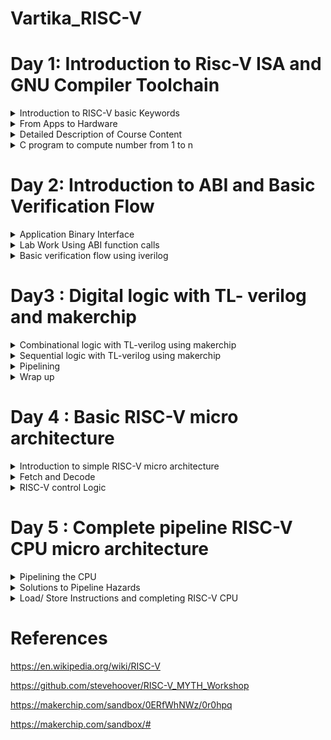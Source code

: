 
# Vartika_RISC-V


# Day 1: Introduction to Risc-V ISA and GNU Compiler Toolchain

<details>
  
  <Summary>
    Introduction to RISC-V basic Keywords
  </Summary>


  RISC-V is an open standard instruction set architecture (ISA) based on reduced instruction set computer (RISC) principles. Unlike most other ISA designs, it is provided under royalty-free open-source licenses.RISC-V is a completely open architecture, allowing anyone to create processors based on the design or create improvements without complicated licensing agreements. RISC-V is a popular alternative to proprietary architectures available today, such as those by ARM. The concept behind RISC-V was motivated by the truth that most of the processor instructions were not utilized by most computer programs, so unnecessary decoding logic was being utilized within the designs of processors, consuming more power and area. The RISC-V processor was implemented to shorten the instruction set and invest more within register resources.
</details>

<details>
  <summary>
     From Apps to Hardware
  </summary>

  The Applications that we generally use enters into the system software and then system software converts High Level Language into Assembly language and subsequently into binary form.
  
 System software has three components:
 1. Operating system
 2. Compiler
 3. Assembler

System software performs the following tasks:
1. It handles the I/O operations
2. It allocates the memory
3. It is low level system function
4. It takes the high level language and converts into binary.

  Following figure correctly depicts the flow diagram of system software.
  
![ProgLanguages06](https://github.com/Vartika-iiitb/Vartika/assets/140998716/3a49823c-7928-4749-89f5-23c291410813)

</details>

<details>
  <summary>
    Detailed Description of Course Content
  </summary>
 
In this section, we are going to see the we will see the basic operations of C program.

**Illustration 1: Integer Addition and Integer Multiplication using C program**

![Screenshot from 2023-08-18 18-00-07](https://github.com/Vartika-iiitb/Vartika/assets/140998716/180e98cd-610f-409f-94c0-f26b6e1fd7d5)


![Screenshot from 2023-08-18 16-30-58](https://github.com/Vartika-iiitb/Vartika/assets/140998716/f2d1b9d5-a164-4af4-b9f3-6c07fbe9d555)


![Screenshot from 2023-08-18 16-31-30](https://github.com/Vartika-iiitb/Vartika/assets/140998716/b9dfd545-d270-4a2c-93e7-4dd8c5992197)


![Screenshot from 2023-08-18 16-33-01](https://github.com/Vartika-iiitb/Vartika/assets/140998716/ee3ca8fe-35d9-408c-be6a-1a893afbcd64)


![Screenshot from 2023-08-18 16-34-35](https://github.com/Vartika-iiitb/Vartika/assets/140998716/0c00e125-bbe6-49aa-8245-a639c4ae9397)


**Illustration 2: Floating numbers addition and multiplication using C programming:**

![Screenshot from 2023-08-18 16-34-49](https://github.com/Vartika-iiitb/Vartika/assets/140998716/6414b8b7-3def-4358-8109-dc40a3345994)

The Screenshot given below depicts the registers which provides the system codes which are available for the programmers to use and understand.

![Screenshot from 2023-08-18 16-52-51](https://github.com/Vartika-iiitb/Vartika/assets/140998716/bd880f84-1680-4072-9efa-90ef59d7e00d)


The Screenshot given below depicts the Memory Allocation and stack pointer. it is used for transfering datas from Registers to the memory, or any data transfer happening between memory, stack pointer and the registers:

![Screenshot from 2023-08-18 16-55-12](https://github.com/Vartika-iiitb/Vartika/assets/140998716/b7bc97d7-eb40-4fc9-9208-5348ddb41582)

</details>

<details>
  <summary> 
C program to compute number from 1 to n
 </summary>

The following Screenshot shows the C code to calculate the sum of numbers from 1 to n:

![Screenshot from 2023-08-19 17-28-13](https://github.com/Vartika-iiitb/Vartika/assets/140998716/94844bdd-fe57-4f80-a329-50ae30760f90)

The command used:

```
gcc sum1ton.c
./a.out

```

![Screenshot from 2023-08-19 17-27-52](https://github.com/Vartika-iiitb/Vartika/assets/140998716/77892bc3-a6ef-4a17-8231-3748f2b89d10)

</details>

# Day 2: Introduction to ABI and Basic Verification Flow

<details>
  <summary>
    Application Binary Interface
  </summary>

An **Application Binary Interface (ABI)** is a set of conventions and specifications that dictate the low-level interface between software components, specifically between different binary programs or modules. The ABI defines how these components interact at the machine code level, ensuring that compiled code from different sources can work together seamlessly, regardless of how they were developed.

Key aspects of an ABI include:

1. Data Representation: How different data types are represented in memory and how they are passed between functions or modules. This includes details about byte ordering, data alignment, and structure layout.

2. Function Calling Convention: How functions are called and how parameters are passed between the caller and the callee. This includes information about register usage, stack management, and return values.


![Screenshot from 2023-08-23 01-51-24](https://github.com/Vartika-iiitb/Vartika_RISC-V/assets/140998716/35b72550-f3c9-4f37-82dc-8b783725d39e)

**Memory Allocation**

  ![Screenshot from 2023-08-23 01-53-50](https://github.com/Vartika-iiitb/Vartika_RISC-V/assets/140998716/582bf7ca-7f04-4573-bafa-b4842519c521)

</details>

<details>
  <summary>
    Lab Work Using ABI function calls
  </summary>

  Let us use the same example of sum of 'n' numbers in c-language but using a different approach.The algorithm used to re-write the code is shown here:

  ![Screenshot from 2023-08-23 02-37-34](https://github.com/Vartika-iiitb/Vartika_RISC-V/assets/140998716/ca178c13-05b5-4a00-aada-2a9b869de74d)

A C file with name 1to9_custom.c has the following code in it:

```
#include <stdio.h>

extern int load(int x, int y);

int main() {
	int result=0;
	int count = 0;
	result = load(0x0, count+1);.global load
	printf("Sum of number 1 to %d is %d\n", count,result);
}
```
Now Create another file named load.s and dump the following code into it:

```
.section .text
.global load
.type load, @function

load:
	add	a4,a0,zero
	add	a2,a0,a1
	add	a3,a0,zero
loop:
	add	a4,a3,a4
	addi	a3,a3,1
	blt	a3,a2,loop
	add	a0,a4,zero
	ret
```

</details>

<details>
  <summary>
    Basic verification flow using iverilog
  </summary>
  
  We are going to follow this Procedure in the later lab session:

![Screenshot from 2023-08-23 02-19-55](https://github.com/Vartika-iiitb/Vartika_RISC-V/assets/140998716/1775eaea-01a4-4ea9-84a8-c46f730273ae)

  
  **LAB : Run C program on RISC-V CPU**
  Commnad used for the RISC-V CPU Program code:
  
```
git clone https://github.com/kunalg123/riscv_workshop_collaterals.git
cd ~/riscv_workshop_collaterals/labs/
chmod 777 rv32im.sh
./rv32im.sh
```

  The output shown below:
  
  ![Screenshot from 2023-08-23 02-30-41](https://github.com/Vartika-iiitb/Vartika_RISC-V/assets/140998716/d9864375-13aa-414e-b57d-d93c68624c8a)

</details>

# Day3 : Digital logic with TL- verilog and makerchip

<details>
  <summary>  
 Combinational logic with TL-verilog using makerchip
  </summary>
  
   **Introduction to Logic Gates**

  The Screenshot below depicts different logic gates with their corresponding Truth Table:
  However if we have nand gate then one can make different logic gates with Nand gate.
  
![Screenshot from 2023-08-20 19-29-42](https://github.com/Vartika-iiitb/Vartika/assets/140998716/eb29e0bc-8874-480a-9e6f-7bc24f1935a2)

The Screenshort shown below depicts the Boolean operator

![Screenshot from 2023-08-20 19-40-52](https://github.com/Vartika-iiitb/Vartika_RISC-V/assets/140998716/e4219257-1424-49bf-9259-d79dd92f2e41)

**Illustration 1: Combinational Logic - Basic MUX Implementation using Makerchip**

![Screenshot from 2023-08-20 19-43-19](https://github.com/Vartika-iiitb/Vartika_RISC-V/assets/140998716/3c1c55cd-a375-4e9d-b256-dc89599b9411)

![Screenshot from 2023-08-20 19-45-49](https://github.com/Vartika-iiitb/Vartika_RISC-V/assets/140998716/a6882b64-74f0-4c4f-911a-f742955b1a09)


![Screenshot from 2023-08-20 20-07-30](https://github.com/Vartika-iiitb/Vartika/assets/140998716/7d09c56a-9f1a-4807-b8ed-7025f5c859a9)

**Illustration 2 : Combinational Calculator using Makerchip**

  ![Screenshot from 2023-08-20 23-06-13](https://github.com/Vartika-iiitb/Vartika_RISC-V/assets/140998716/e11259d5-3f2a-43fb-a6c7-4a2b0a8e5ce3)

**Illustration 3 : FPGA Multiplier using Makerchip**

![Screenshot from 2023-08-20 23-27-39](https://github.com/Vartika-iiitb/Vartika_RISC-V/assets/140998716/7fe22fc2-6747-43e3-a566-5af380f2368b)

**Illustration 4 : Ripple Carry adder using Makerchip**

![Screenshot from 2023-08-20 19-36-36](https://github.com/Vartika-iiitb/Vartika_RISC-V/assets/140998716/8e30a13d-80d3-4942-837c-ea72ec9a0c4e)


![Screenshot from 2023-08-20 23-31-55](https://github.com/Vartika-iiitb/Vartika_RISC-V/assets/140998716/4bd8a40a-fd40-4e01-a64f-e4be59a09a32)

</details>

<details>
<summary>  
 Sequential logic with TL-verilog using makerchip
</summary>

**What is TL verilog?**

TL-Verilog is a Verilog implementation of TL-X, a language extension that extends any HDL with transaction-level modeling. It is specifically designed for modeling hardware and provides abstract context suited to hardware design with numerous benefits. TL-Verilog eliminates the need for legacy language features of Verilog and introduces simpler syntax. It adds powerful constructs for pipelines and transactions, making it more powerful and has a significant code reduction as compared to other HDL languages.TL-Verilog is built for the design process, not for the mere description of static designs. TL-VHDL is a project that aims to layer transaction-level support on other languages to broaden the reach of the technology.

**Illustration 5 : Fibonacci series**

![Screenshot from 2023-08-20 23-44-16](https://github.com/Vartika-iiitb/Vartika_RISC-V/assets/140998716/e944c5ef-e779-42de-8479-2d238999ff73)

**Illustration 6 : Simple Pythagoras Example**

![Screenshot from 2023-08-20 23-48-47](https://github.com/Vartika-iiitb/Vartika_RISC-V/assets/140998716/4ea4be44-be88-4978-86b4-9a446719d5a3)

![Screenshot from 2023-08-20 23-50-22](https://github.com/Vartika-iiitb/Vartika_RISC-V/assets/140998716/a92db598-e5b6-41f6-8195-a676ea074392)


</details>

<details>
  <summary>
    Pipelining
  </summary>

  Pipelining is a design technique used to improve the throughput of a digital system by breaking down the processing of a task into multiple stages, with each stage performing a specific operation on the data. In traditional Verilog, describing pipelined designs can be quite verbose and require manual management of pipeline registers. TL Verilog simplifies this process by introducing constructs that allow you to define pipelines more easily.

In TL Verilog, the pipelining feature allows you to specify the pipeline stages, their functionality, and the data flow between them using high-level constructs. This abstraction can help designers focus on the functional aspects of the pipeline rather than getting bogged down in the low-level implementation details.

**Illustration 7 : Implementation of pipelining through TL verilog**

![Screenshot from 2023-08-20 23-54-46](https://github.com/Vartika-iiitb/Vartika_RISC-V/assets/140998716/773121dc-33c6-443f-9988-e33b86f8ba75)

**Illustration 8 : Distance Accumulator**

The screenshot shown below depicts the pipelining of the Distance Accumulator:

![Screenshot from 2023-08-21 00-02-31](https://github.com/Vartika-iiitb/Vartika_RISC-V/assets/140998716/84eab665-0dde-4dbb-b3bf-d095840a552f)

![Screenshot from 2023-08-21 00-02-52](https://github.com/Vartika-iiitb/Vartika_RISC-V/assets/140998716/0180b973-2e21-4feb-92de-3ac60abddccc)



**Illustration 9 : 2-cycle Calculator**

![Screenshot from 2023-08-21 00-21-52](https://github.com/Vartika-iiitb/Vartika_RISC-V/assets/140998716/3eb4ad4b-2d7c-4362-af73-c7606fbc8664)

</details>

<details>
  <summary>
    Wrap up
  </summary>

  **Illustration 10 - Conway game of life**

  Here in each cycle, the liveness of a cell (square in the grid) is based on its eight neighboring cells (horizontally, vertically, and diagonally). An empty cell comes to life if it had exactly three live neighbors. It dies if it has fewer than two live neighbors (starvation) or more than three (overpopulation).

This example implements Conway’s Life. The grid is constructed using behavioral hierarchy.

![Screenshot from 2023-08-21 00-49-18](https://github.com/Vartika-iiitb/Vartika_RISC-V/assets/140998716/3cf06db0-3d62-4777-9c2a-b127f28a07fd)

</details>

# Day 4 : Basic RISC-V micro architecture

<details>
  <summary>
    Introduction to simple RISC-V micro architecture
  </summary>

  ![Screenshot from 2023-08-22 22-08-23](https://github.com/Vartika-iiitb/Vartika_RISC-V/assets/140998716/8fd17574-6c64-4b79-9946-5fa3c3114406)


After building up strong basics built in TL-Verilog and digital design, and getting completely familiar with the Makerchip Platform, it was time to move on to the core aspect of the workshop, i.e. to build a RISC V core. On this day , the following basic blocks were implemented :

**1. Program Counter (PC)**

A program counter, also known as the instruction pointer, instruction address register, or sequence control register, is a register in a computer processor that contains the address of the next instruction to be executed from memory.As each instruction is fetched, the program counter increases its stored value by 1. After each instruction is fetched, the program counter points to the next instruction in the sequence. The address specified by the PC will be + n (+1 for a 1-word instruction and +2 for a 2-word instruction) each time one instruction is executed. In the case of an interrupt instruction, the jump destination address is stored.0 The program counter is a fundamental component of a computer's central processing unit (CPU).

**2. Imem-Rd ( Instruction Memory)**

The "instruction memory" refers to a component or subsystem that stores and provides instructions to the processor. It is an essential part of the overall processor architecture, especially in the context of the RISC-V instruction set architecture (ISA).
he instruction memory's main function is to hold the machine code instructions that the processor fetches, decodes, and executes to perform various tasks and operations.

**3. Instruction Decoder**

The "instruction decoder" is a crucial component responsible for interpreting the fetched machine code instructions and determining the appropriate actions that the processor needs to take in order to execute the instruction. It plays a central role in the instruction execution process and is typically located after the instruction fetch stage and before the execution units in the processor pipeline.

**4. Register File**

The register file is a storage component that holds the processor's general-purpose registers. These registers are used for temporary storage of data during instruction execution. In RISC-V, the register file contains a fixed number of registers (e.g., 32 registers in a standard RISC-V implementation).

**5. Arithmatic Logic Unit (ALU)**

In the RISC-V architecture, the ALU (Arithmetic Logic Unit) is responsible for performing arithmetic and logical operations on binary data. It is a critical component within the processor that executes instructions by manipulating data according to the instruction's operation code (opcode) and operands.


Thus the instruction set architecture of base integer instructions, next_pc logic, the register file, ALU, branch instructions, etc. and eventually the CPU core was built and tested, using appropriate testbench logic, and assembly code developed on Day 2, by the end of the day.
</details>

<details>
  <summary>
    Fetch and Decode
  </summary>
  The Implementation plan of risc-V code:
  
![Screenshot from 2023-08-22 23-38-54](https://github.com/Vartika-iiitb/Vartika_RISC-V/assets/140998716/14eb2bd1-4f92-4aab-aa91-68f03d466a66)

**Lab - PC**

The Implementation pipeline:

![Screenshot from 2023-08-22 23-39-08](https://github.com/Vartika-iiitb/Vartika_RISC-V/assets/140998716/dde8aa89-8aea-49ed-a7a4-f3381da83508)

**The Makerchip output**

![Screenshot from 2023-08-22 23-43-23](https://github.com/Vartika-iiitb/Vartika_RISC-V/assets/140998716/90438411-a6a2-47c6-834f-319fab418a71)



<strong>Lab - Fetch</strong>



**The pipeline structure( part 1)**

![Screenshot from 2023-08-22 23-46-32](https://github.com/Vartika-iiitb/Vartika_RISC-V/assets/140998716/369fe660-e114-4cea-8d4f-6912044a0855)


**The pipeline structure( part 2)**  

![Screenshot from 2023-08-22 23-46-58](https://github.com/Vartika-iiitb/Vartika_RISC-V/assets/140998716/791a9d4b-1a3a-4748-95b4-75c02b6eb405)

**The Makerchip output**

![Screenshot from 2023-08-22 23-49-05](https://github.com/Vartika-iiitb/Vartika_RISC-V/assets/140998716/b80b30f3-fc32-4c6e-954f-0d820f192180)

   
**Lab - Instruction Type Decode**

**The Pipeline Structure**

![Screenshot from 2023-08-23 00-33-44](https://github.com/Vartika-iiitb/Vartika_RISC-V/assets/140998716/9d5169e3-8d4e-48ad-9ce6-9ee561a7f565)

**The Makerchip output**

![Screenshot from 2023-08-23 00-34-04](https://github.com/Vartika-iiitb/Vartika_RISC-V/assets/140998716/b0bf171f-7dfb-4e9f-bd34-6ecd6890daca)


**Lab - Instruction Immediate Decode**


![Screenshot from 2023-08-23 00-36-20](https://github.com/Vartika-iiitb/Vartika_RISC-V/assets/140998716/74f5ff07-ca65-4519-85ea-c88143a25f1b)

**The Implementation Output**

![Screenshot from 2023-08-23 00-35-39](https://github.com/Vartika-iiitb/Vartika_RISC-V/assets/140998716/b3828b31-a98f-43b8-8802-12f2800290dd)


**Lab - Instruction Decode**

![Screenshot from 2023-08-23 00-39-43](https://github.com/Vartika-iiitb/Vartika_RISC-V/assets/140998716/702888c2-d8f2-48fe-a68f-7804b3ceabed)


**The Implementation Output**

![Screenshot from 2023-08-23 00-38-15](https://github.com/Vartika-iiitb/Vartika_RISC-V/assets/140998716/b8a58cd3-a8b0-46b5-b446-23270209306a)


**Lab - Instruction Field Decode**

![Screenshot from 2023-08-23 00-41-17](https://github.com/Vartika-iiitb/Vartika_RISC-V/assets/140998716/9d32a560-8448-489d-98e1-6784c77f0126)


Decoder 1:

![Screenshot from 2023-08-23 00-41-37](https://github.com/Vartika-iiitb/Vartika_RISC-V/assets/140998716/e7cfe728-8d0f-419d-a557-855f2832d0a2)


Decoder 2:

![Screenshot from 2023-08-23 00-42-12](https://github.com/Vartika-iiitb/Vartika_RISC-V/assets/140998716/50b09191-54e9-436d-8469-efe2a201a0b4)

</details>


<details>
  <summary>
    RISC-V control Logic
  </summary>

**Lab 1: Register File Read**

**Lab - Register file read - 1**

The Pipeline structure is as follows:

![Screenshot from 2023-08-23 00-48-53](https://github.com/Vartika-iiitb/Vartika_RISC-V/assets/140998716/bcb497e7-add6-4c34-b0ab-b8bf1e13f4bc)

The makerchip Output:

![Screenshot from 2023-08-23 00-52-02](https://github.com/Vartika-iiitb/Vartika_RISC-V/assets/140998716/c5f19837-4cff-4888-98a6-bb1973948cc7)


**Lab - Register file read - 2**

The Pipeline structure is as follows:

![Screenshot from 2023-08-23 00-49-15](https://github.com/Vartika-iiitb/Vartika_RISC-V/assets/140998716/4bfdab74-122d-47bb-8d79-7e82b6de9275)

The makerchip Output:

![Screenshot from 2023-08-23 00-52-02](https://github.com/Vartika-iiitb/Vartika_RISC-V/assets/140998716/4dcdc632-1940-40b9-abb2-cbc3dffc8350)

**Lab 2: ALU**

The Pipeline structure is as follows:

![Screenshot from 2023-08-23 00-54-13](https://github.com/Vartika-iiitb/Vartika_RISC-V/assets/140998716/0aad239e-4fe2-4899-b823-097f35f5bafb)

The makerchip Output:

![Screenshot from 2023-08-23 00-55-23](https://github.com/Vartika-iiitb/Vartika_RISC-V/assets/140998716/4ae9b14b-7b7b-47a8-89d2-aee57eabc8f0)


**Lab 3: Register File Write**

The Pipeline structure is as follows:


![Screenshot from 2023-08-23 00-57-47](https://github.com/Vartika-iiitb/Vartika_RISC-V/assets/140998716/72d3f8c5-3c76-467b-92a4-cdb1d492e4b3)



The makerchip Implementation Output:

![Screenshot from 2023-08-23 00-56-53](https://github.com/Vartika-iiitb/Vartika_RISC-V/assets/140998716/042da73f-594d-4008-bfb8-a000648e6abd)

**Lab 4: Branch Instruction**

The Pipeline structure is as follows:

![Screenshot from 2023-08-23 01-00-56](https://github.com/Vartika-iiitb/Vartika_RISC-V/assets/140998716/670bf006-a740-4ce7-a4c1-29ce59b3974e)


The makerchip Implementation Output:


![Screenshot from 2023-08-23 00-59-05](https://github.com/Vartika-iiitb/Vartika_RISC-V/assets/140998716/0d6baf8c-1f04-4f1b-bef1-0d90aed91a31)

The Pipeline structure is as follows:

![Screenshot from 2023-08-23 01-01-30](https://github.com/Vartika-iiitb/Vartika_RISC-V/assets/140998716/ce2fbea6-1019-422c-8709-3bd0dda3591e)


The makerchip Implementation Output:

![Screenshot from 2023-08-23 01-01-46](https://github.com/Vartika-iiitb/Vartika_RISC-V/assets/140998716/e5ac00ec-c525-4ee7-8a5f-bcfefb3e1d37)


**Lab 5: Testbench**


The makerchip Implementation Output:

![Screenshot from 2023-08-23 01-03-04](https://github.com/Vartika-iiitb/Vartika_RISC-V/assets/140998716/3e6e5432-ac53-422c-aaac-93253ca3809b)


</details>

# Day 5 : Complete pipeline RISC-V CPU micro architecture

<details>
  <summary>
    Pipelining the CPU
  </summary>

  ![Screenshot from 2023-08-23 01-04-26](https://github.com/Vartika-iiitb/Vartika_RISC-V/assets/140998716/462d073a-053f-46e3-aa69-9f8f5666330b)


**Control flow Hazards**

Control flow hazards are situations in computer architectures where the normal sequential execution of instructions is disrupted due to the occurrence of branching or jumping instructions. These hazards can lead to incorrect program behavior, inefficiencies, and pipeline stalls. In the context of the RISC-V architecture, which uses pipelining to enhance performance, control flow hazards can have a significant impact on the efficiency of instruction execution. 

**Read after Write Hazards**

Read-after-write hazards, often abbreviated as RAW hazards, are a type of data hazard that can occur in computer architectures like RISC-V. These hazards arise when an instruction depends on the result of a previous instruction that writes to a register or memory location. In other words, an instruction attempts to read data before the previous instruction that writes to that data has completed its execution. This can lead to incorrect program behavior, as the dependent instruction might operate on stale or incorrect data.

In the context of the RISC-V architecture, which employs pipelining for improved performance, RAW hazards are particularly important to manage, as they can lead to pipeline stalls and reduced throughout. 

**Lab 1. Cycle valid signal**

The makerchip Implementation Output:

![Screenshot from 2023-08-23 01-09-19](https://github.com/Vartika-iiitb/Vartika_RISC-V/assets/140998716/866a44d0-88b1-4c5f-a294-770932471b09)


**Lab 2. Cycle RISC-V**

The Pipeline structure is as follows:

![Screenshot from 2023-08-23 01-10-50](https://github.com/Vartika-iiitb/Vartika_RISC-V/assets/140998716/1a4ec402-9a38-4b1d-863d-4d865eb97349)

The makerchip Implementation Output:

![Screenshot from 2023-08-23 01-11-01](https://github.com/Vartika-iiitb/Vartika_RISC-V/assets/140998716/fe883638-8ad3-4876-9064-a547f1f4b6e9)

</details>

<details>
  <summary>
    Solutions to Pipeline Hazards
  </summary>

**LAB - Register File Bypass**

The pipeline structure is shown below:

![Screenshot from 2023-08-23 01-37-55](https://github.com/Vartika-iiitb/Vartika_RISC-V/assets/140998716/66d0b7b4-4089-4bac-a3f0-c63656708de8)

The makerchip Implementation is shown below:

![Screenshot from 2023-08-23 01-40-39](https://github.com/Vartika-iiitb/Vartika_RISC-V/assets/140998716/55ec7e15-dc51-47dc-ad8d-06f76aefd9c0)

 **LAB - ALU**

The makerchip Implementation is shown below:

 ![Screenshot from 2023-08-23 01-42-41](https://github.com/Vartika-iiitb/Vartika_RISC-V/assets/140998716/70874d93-bb4f-417b-b3e8-c5030611ccad)

</details>

<details>
  <summary>
    Load/ Store Instructions and completing RISC-V CPU
  </summary>
  
**Load Instruction**

The pipeline structure is shown below:

![Screenshot from 2023-08-23 01-34-08](https://github.com/Vartika-iiitb/Vartika_RISC-V/assets/140998716/88862b44-4964-4664-acac-98ef9a64b314)


The Makerchip Implementation is as follows:

![Screenshot from 2023-08-23 01-32-20](https://github.com/Vartika-iiitb/Vartika_RISC-V/assets/140998716/9e06df4b-6c33-4f4a-b5f4-2b6b9cc82295)


**Load_store**

The pipeline structure is shown below:

![Screenshot from 2023-08-23 01-36-08](https://github.com/Vartika-iiitb/Vartika_RISC-V/assets/140998716/73833c44-706e-4494-8b2e-e26f431ae163)


The Makerchip Implementation is as follows:

![Screenshot from 2023-08-23 01-31-41](https://github.com/Vartika-iiitb/Vartika_RISC-V/assets/140998716/ce69232b-8be4-416d-9a8b-e409f2a85378)


**Jumps**

The Pipeline structure is as follows:

![Screenshot from 2023-08-23 01-29-21](https://github.com/Vartika-iiitb/Vartika_RISC-V/assets/140998716/969c0cee-24f6-457e-bf51-759a7b1bef74)


The makerchip Implementation Output:

![Screenshot from 2023-08-23 01-29-30](https://github.com/Vartika-iiitb/Vartika_RISC-V/assets/140998716/906150d1-f97a-4929-bf1c-e1523d3ca2ec)

  **Risc-V core CPU - Final Implementation:**

  ```
\m4_TLV_version 1d: tl-x.org
\SV
   // This code can be found in: https://github.com/stevehoover/RISC-V_MYTH_Workshop
   
   m4_include_lib(['https://raw.githubusercontent.com/vartika/RISC-V_MYTH_Workshop/c1719d5b338896577b79ee76c2f443ca2a76e14f/tlv_lib/risc-v_shell_lib.tlv'])

\SV
   m4_makerchip_module   // (Expanded in Nav-TLV pane.)
\TLV

   // /====================\
   // | Sum 1 to 9 Program |
   // \====================/
   //
   // Program for MYTH Workshop to test RV32I
   // Add 1,2,3,...,9 (in that order).
   //
   // Regs:
   //  r10 (a0): In: 0, Out: final sum
   //  r12 (a2): 10
   //  r13 (a3): 1..10
   //  r14 (a4): Sum
   //
   // External to function:
   m4_asm(ADD, r10, r0, r0)             // Initialize r10 (a0) to 0.
   // Function:
   m4_asm(ADD, r14, r10, r0)            // Initialize sum register a4 with 0x0
   m4_asm(ADDI, r12, r10, 1010)         // Store count of 10 in register a2.
   m4_asm(ADD, r13, r10, r0)            // Initialize intermediate sum register a3 with 0
   // Loop:
   m4_asm(ADD, r14, r13, r14)           // Incremental addition
   m4_asm(ADDI, r13, r13, 1)            // Increment intermediate register by 1
   m4_asm(BLT, r13, r12, 1111111111000) // If a3 is less than a2, branch to label named <loop>
   m4_asm(ADD, r10, r14, r0)            // Store final result to register a0 so that it can be read by main program
   m4_asm(SW, r0, r10, 10000)           // Store the final result value to byte address 16
   m4_asm(LW, r15, r0, 10000)           // Load the final result value from adress 16 to x17
   
   // Optional:
   // m4_asm(JAL, r7, 00000000000000000000) // Done. Jump to itself (infinite loop). (Up to 20-bit signed immediate plus implicit 0 bit (unlike JALR) provides byte address; last immediate bit should also be 0)
   m4_define_hier(['M4_IMEM'], M4_NUM_INSTRS)


   |cpu
      @0
         $reset = *reset;
         
         //MODIFIED NEXT PC LOGIC FOR INCLUDING BRANCH INSTRCUTIONS
         $pc[31:0] = >>1$reset ? 32'b0 :
                     >>3$valid_taken_branch ? >>3$br_target_pc :
                     >>3$valid_load ? >>3$inc_pc :
                     >>3$valid_jump && >>3$is_jal ? >>3$br_target_pc :
                     >>3$valid_jump && >>3$is_jalr ? >>3$jalr_target_pc :
                     >>1$inc_pc ;
         //START LOGIC TO PROVIDE FIRST VALID LOGIC
         //$start = (>>1$reset && $reset == 0) ? 1'b1 : 1'b0;
         //$valid = $reset ? 1'b0 :
                  //$start ? 1'b1 : >>3$valid;
     
      @1  
         //INSTRUCTION FETCH
         $inc_pc[31:0] = $pc + 32'd4;
         
         $imem_rd_en = !$reset;
         $imem_rd_addr[M4_IMEM_INDEX_CNT-1:0] = $pc[M4_IMEM_INDEX_CNT+1:2];
         
         $instr[31:0] = $imem_rd_data[31:0];
         
         //INSTRUCTION TYPES DECODE        
         
         $is_u_instr = $instr[6:2] ==? 5'b0x101;
         
         $is_s_instr = $instr[6:2] ==? 5'b0100x;
         
         $is_r_instr = $instr[6:2] ==? 5'b011x0 ||
                       $instr[6:2] ==? 5'b01011 ||
                       $instr[6:2] ==? 5'b10100;
         
         $is_j_instr = $instr[6:2] ==? 5'b11011;
         
         $is_i_instr = $instr[6:2] ==? 5'b0000x ||
                       $instr[6:2] ==? 5'b001x0 ||
                       $instr[6:2] ==? 5'b11001;
         
         $is_b_instr = $instr[6:2] ==? 5'b11000;
         
         //INSTRUCTION IMMEDIATE DECODE
         $imm[31:0] = $is_i_instr ? {{21{$instr[31]}}, $instr[30:20]} :
                      $is_s_instr ? {{21{$instr[31]}}, $instr[30:25], $instr[11:7]} :
                      $is_b_instr ? {{20{$instr[31]}}, $instr[7], $instr[30:25], $instr[11:8], 1'b0} :
                      $is_u_instr ? {$instr[31:12], 12'b0} :
                      $is_j_instr ? {{12{$instr[31]}}, $instr[19:12], $instr[20], $instr[30:21], 1'b0} :
                                                            32'b0;
         //INSTRUCTION DECODE
         $opcode[6:0] = $instr[6:0];
         
         
         //INSTRUCTION FIELD DECODE
         $rs2_valid = $is_r_instr || $is_s_instr || $is_b_instr;
         ?$rs2_valid
            $rs2[4:0] = $instr[24:20];
           
         $rs1_valid = $is_r_instr  || $is_s_instr || $is_b_instr || $is_i_instr;
         ?$rs1_valid
            $rs1[4:0] = $instr[19:15];
         
         $funct3_valid = $is_r_instr  || $is_s_instr || $is_b_instr || $is_i_instr;
         ?$funct3_valid
            $funct3[2:0] = $instr[14:12];
           
         $funct7_valid = $is_r_instr ;
         ?$funct7_valid
            $funct7[6:0] = $instr[31:25];
           
         $rd_valid = $is_r_instr  || $is_u_instr || $is_j_instr || $is_i_instr;
         ?$rd_valid
            $rd[4:0] = $instr[11:7];
         
         
      @2
         //INSTRUCTION DECODE
         $dec_bits[10:0] = {$funct7[5],$funct3,$opcode};
         $is_beq = $dec_bits ==? 11'bx_000_1100011;
         $is_bne = $dec_bits ==? 11'bx_001_1100011;
         $is_blt = $dec_bits ==? 11'bx_100_1100011;
         $is_bge = $dec_bits ==? 11'bx_101_1100011;
         $is_bltu = $dec_bits ==? 11'bx_110_1100011;
         $is_bgeu = $dec_bits ==? 11'bx_111_1100011;
         $is_addi = $dec_bits ==? 11'bx_000_0010011;
         $is_add = $dec_bits ==? 11'b0_000_0110011;
         $is_lui = $dec_bits ==? 11'bx_xxx_0110111;
         $is_auipc = $dec_bits ==? 11'bx_xxx_0010111;
         $is_jal = $dec_bits ==? 11'bx_xxx_1101111;
         $is_jalr = $dec_bits ==? 11'bx_000_1100111;
         $is_load = $opcode == 7'b0000011;
         $is_sb = $dec_bits ==? 11'bx_000_0100011;
         $is_sh = $dec_bits ==? 11'bx_001_0100011;
         $is_sw = $dec_bits ==? 11'bx_010_0100011;
         $is_slti = $dec_bits ==? 11'bx_010_0010011;
         $is_sltiu = $dec_bits ==? 11'bx_011_0100011;
         $is_xori = $dec_bits ==? 11'bx_100_0100011;
         $is_ori = $dec_bits ==? 11'bx_110_0100011;
         $is_andi = $dec_bits ==? 11'bx_111_0100011;
         $is_slli = $dec_bits ==? 11'b0_001_0100011;
         $is_srli = $dec_bits ==? 11'b0_101_0100011;
         $is_srai = $dec_bits ==? 11'b1_101_0100011;
         $is_sub = $dec_bits ==? 11'b1_000_0110011;
         $is_sll = $dec_bits ==? 11'b0_001_0110011;
         $is_slt = $dec_bits ==? 11'b0_010_0110011;
         $is_sltu = $dec_bits ==? 11'b0_011_0110011;
         $is_xor = $dec_bits ==? 11'b0_100_0110011;
         $is_srl = $dec_bits ==? 11'b0_101_0110011;
         $is_sra = $dec_bits ==? 11'b1_101_0110011;
         $is_or = $dec_bits ==? 11'b0_110_0110011;
         $is_and = $dec_bits ==? 11'b0_111_0110011;
         
         $jalr_target_pc[31:0] = $src1_value +$imm ;
      @3
         $is_jump = $is_jal || $is_jalr ;   
         `BOGUS_USE($is_beq $is_bne $is_blt $is_bge $is_bltu $is_bgeu $is_addi $is_add
                    $is_lui $is_auipc $is_jal $is_jalr $is_load $is_sb $is_sh $is_sw $is_slti
                    $is_sltiu $is_xori $is_ori $is_andi $is_slli $is_srli $is_srai $is_sub $is_sll
                    $is_slt $is_sltu $is_xor $is_srl $is_sra $is_or $is_and)
         
      @2  
         //REGISTER FILE READ
         //$rf_wr_en = 1'b0;
         //$rf_wr_index[4:0] = 5'b0;
         //$rf_wr_data[31:0] = 32'b0;
         $rf_rd_en1 = $rs1_valid;
         $rf_rd_index1[4:0] = $rs1;
         $rf_rd_en2 = $rs2_valid;
         $rf_rd_index2[4:0] = $rs2;
         
         $src1_value[31:0] = >>1$rf_wr_en && (>>1$rf_wr_index == $rf_rd_index1) ? >>1$result : $rf_rd_data1;
         $src2_value[31:0] = >>1$rf_wr_en && (>>1$rf_wr_index == $rf_rd_index2) ? >>1$result : $rf_rd_data2;
         $br_target_pc[31:0] = $pc +$imm;
         
      @3  
         //ARITHMETIC AND LOGIC UNIT (ALU)
         
         $sltu_rslt[31:0] = $src1_value < $src2_value;
         $sltiu_rslt[31:0] = $src1_value < $imm;
         $result[31:0] = $is_addi ? $src1_value + $imm :
                         $is_add ? $src1_value + $src2_value :
                         $is_andi ? $src1_value & $imm :
                         $is_ori ? $src1_value | $imm :
                         $is_xori ? $src1_value ^ $imm :
                         $is_slli ? $src1_value << $imm[5:0] :
                         ($is_addi || $is_load || $is_s_instr) ? $src1_value + $imm :
                         $is_srli ? $src1_value >> $imm[5:0] :
                         $is_and ? $src1_value & $src2_value :
                         $is_or ? $src1_value | $src2_value :
                         $is_xor ? $src1_value ^ $src2_value :
                         $is_sub ? $src1_value - $src2_value :
                         $is_sll ? $src1_value << $src2_value[4:0] :
                         $is_srl ? $src1_value >> $src2_value[4:0] :
                         $is_sltu ? $sltu_rslt :
                         $is_sltiu ? $sltiu_rslt :
                         $is_lui ? {$imm[31:12],12'b0} :
                         $is_auipc ? $pc + $imm :
                         $is_jal ? $pc + 4 :
                         $is_jalr ? $pc + 4 :
                         $is_srai ? { {32{$src1_value[31]}},$src1_value} >> $imm[4:0] :
                         $is_slt ? ($src1_value[31] == $src2_value[31]) ? $sltu_rslt : {31'b0,$src1_value[31]} :
                         $is_slti ? ($src1_value[31] == $imm[31]) ? $sltiu_rslt : {31'b0,$src1_value[31]} :
                         $is_sra ? { {32{$src1_value[31]}},$src1_value} >> $src2_value[4:0] :
                         32'bx;
         
         
         //REGISTER FILE WRITE
         $rf_wr_en = ($rd_valid && $rd != 5'b0 && $valid) || >>2$valid_load;
         $rf_wr_index[4:0] = >>2$valid_load ? >>2$rd : $rd;
         $rf_wr_data[31:0] = >>2$valid_load ? >>2$ld_data : $result;
         
         
         //BRANCH INSTRUCTIONS 1
         $taken_branch = $is_beq ? ($src1_value == $src2_value):
                         $is_bne ? ($src1_value != $src2_value):
                         $is_blt ? (($src1_value < $src2_value) ^ ($src1_value[31] != $src2_value[31])):
                         $is_bge ? (($src1_value >= $src2_value) ^ ($src1_value[31] != $src2_value[31])):
                         $is_bltu ? ($src1_value < $src2_value):
                         $is_bgeu ? ($src1_value >= $src2_value):
                         1'b0;
          //CYCLE VALID INSTRUCTIONS
         $valid = !(>>1$valid_taken_branch || >>2$valid_taken_branch ||
                    >>1$valid_load || >>2$valid_load) ;
         
         $valid_load = $valid && $is_load ;
         //$valid = !(>>1$valid_taken_branch || >>2$valid_taken_branch);
         $valid_taken_branch = $valid && $taken_branch;
         $valid_jump = $is_jump && $valid ;
         `BOGUS_USE($taken_branch)
      @4
         //MINI 1-R/W MEMORY
         $dmem_wr_en = $is_s_instr && $valid ;
         $dmem_addr[3:0] = $result[5:2] ;
         $dmem_wr_data[31:0] = $src2_value ;
         $dmem_rd_en = $is_load ;
         
      @5
         //LOAD DATA
         $ld_data[31:0] = $dmem_rd_data ;   
         
         
         

      // Note: Because of the magic we are using for visualisation, if visualisation is enabled below,
      //       be sure to avoid having unassigned signals (which you might be using for random inputs)
      //       other than those specifically expected in the labs. You'll get strange errors for these.

   
   // Assert these to end simulation (before Makerchip cycle limit).
   //*passed = *cyc_cnt > 40;
   *passed = |cpu/xreg[15]>>5$value == (1+2+3+4+5+6+7+8+9) ;
   *failed = 1'b0;
   
   // Macro instantiations for:
   //  o instruction memory
   //  o register file
   //  o data memory
   //  o CPU visualization
   |cpu
      m4+imem(@1)    // Args: (read stage)
      m4+rf(@2, @3)  // Args: (read stage, write stage) - if equal, no register bypass is required
      m4+dmem(@4)    // Args: (read/write stage)
   
   m4+viz(@4)    // For visualisation, argument should be at least equal to the last stage of CPU logic
   //@4 would work for all lab
\SV
   endmodule
```
The Makerchip Implementation Output:

![Screenshot from 2023-08-23 01-27-51](https://github.com/Vartika-iiitb/Vartika_RISC-V/assets/140998716/6447df87-ed96-4629-bf9b-4566bf341737)


</details>

# References

<summary>

  https://en.wikipedia.org/wiki/RISC-V

  https://github.com/stevehoover/RISC-V_MYTH_Workshop

  https://makerchip.com/sandbox/0ERfWhNWz/0r0hpq

  https://makerchip.com/sandbox/#
  
</summary>
